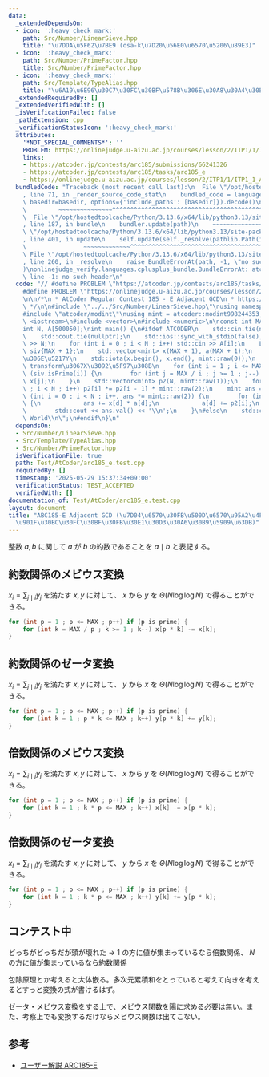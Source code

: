 ```yaml
---
data:
  _extendedDependsOn:
  - icon: ':heavy_check_mark:'
    path: Src/Number/LinearSieve.hpp
    title: "\u7DDA\u5F62\u7BE9 (osa-k\u7D20\u56E0\u6570\u5206\u89E3)"
  - icon: ':heavy_check_mark:'
    path: Src/Number/PrimeFactor.hpp
    title: Src/Number/PrimeFactor.hpp
  - icon: ':heavy_check_mark:'
    path: Src/Template/TypeAlias.hpp
    title: "\u6A19\u6E96\u30C7\u30FC\u30BF\u578B\u306E\u30A8\u30A4\u30EA\u30A2\u30B9"
  _extendedRequiredBy: []
  _extendedVerifiedWith: []
  _isVerificationFailed: false
  _pathExtension: cpp
  _verificationStatusIcon: ':heavy_check_mark:'
  attributes:
    '*NOT_SPECIAL_COMMENTS*': ''
    PROBLEM: https://onlinejudge.u-aizu.ac.jp/courses/lesson/2/ITP1/1/ITP1_1_A
    links:
    - https://atcoder.jp/contests/arc185/submissions/66241326
    - https://atcoder.jp/contests/arc185/tasks/arc185_e
    - https://onlinejudge.u-aizu.ac.jp/courses/lesson/2/ITP1/1/ITP1_1_A
  bundledCode: "Traceback (most recent call last):\n  File \"/opt/hostedtoolcache/Python/3.13.6/x64/lib/python3.13/site-packages/onlinejudge_verify/documentation/build.py\"\
    , line 71, in _render_source_code_stat\n    bundled_code = language.bundle(stat.path,\
    \ basedir=basedir, options={'include_paths': [basedir]}).decode()\n          \
    \         ~~~~~~~~~~~~~~~^^^^^^^^^^^^^^^^^^^^^^^^^^^^^^^^^^^^^^^^^^^^^^^^^^^^^^^^^^^^^^^^^^\n\
    \  File \"/opt/hostedtoolcache/Python/3.13.6/x64/lib/python3.13/site-packages/onlinejudge_verify/languages/cplusplus.py\"\
    , line 187, in bundle\n    bundler.update(path)\n    ~~~~~~~~~~~~~~^^^^^^\n  File\
    \ \"/opt/hostedtoolcache/Python/3.13.6/x64/lib/python3.13/site-packages/onlinejudge_verify/languages/cplusplus_bundle.py\"\
    , line 401, in update\n    self.update(self._resolve(pathlib.Path(included), included_from=path))\n\
    \                ~~~~~~~~~~~~~^^^^^^^^^^^^^^^^^^^^^^^^^^^^^^^^^^^^^^^^^^^^\n \
    \ File \"/opt/hostedtoolcache/Python/3.13.6/x64/lib/python3.13/site-packages/onlinejudge_verify/languages/cplusplus_bundle.py\"\
    , line 260, in _resolve\n    raise BundleErrorAt(path, -1, \"no such header\"\
    )\nonlinejudge_verify.languages.cplusplus_bundle.BundleErrorAt: atcoder/modint:\
    \ line -1: no such header\n"
  code: "// #define PROBLEM \"https://atcoder.jp/contests/arc185/tasks/arc185_e\"\n\
    #define PROBLEM \"https://onlinejudge.u-aizu.ac.jp/courses/lesson/2/ITP1/1/ITP1_1_A\"\
    \n\n/*\n * AtCoder Regular Contest 185 - E Adjacent GCD\n * https://atcoder.jp/contests/arc185/submissions/66241326\n\
    \ */\n\n#include \"../../Src/Number/LinearSieve.hpp\"\nusing namespace zawa;\n\
    #include \"atcoder/modint\"\nusing mint = atcoder::modint998244353;\n\n#include\
    \ <iostream>\n#include <vector>\n#include <numeric>\n\nconst int MAX = 100000;\n\
    int N, A[500050];\nint main() {\n#ifdef ATCODER\n    std::cin.tie(nullptr);\n\
    \    std::cout.tie(nullptr);\n    std::ios::sync_with_stdio(false);\n    std::cin\
    \ >> N;\n    for (int i = 0 ; i < N ; i++) std::cin >> A[i];\n    LinearSieve\
    \ siv{MAX + 1};\n    std::vector<mint> x(MAX + 1), a(MAX + 1);\n    // \u91CD\u307F\
    \u306E\u5217Y\n    std::iota(x.begin(), x.end(), mint::raw(0));\n    // mobius\
    \ transform\u3067X\u3092\u5F97\u308B\n    for (int i = 1 ; i <= MAX ; i++) if\
    \ (siv.isPrime(i)) {\n        for (int j = MAX / i ; j >= 1 ; j--) x[i * j] -=\
    \ x[j];\n    }\n    std::vector<mint> p2(N, mint::raw(1));\n    for (int i = 1\
    \ ; i < N ; i++) p2[i] *= p2[i - 1] * mint::raw(2);\n    mint ans = 0;\n    for\
    \ (int i = 0 ; i < N ; i++, ans *= mint::raw(2)) {\n        for (int d : siv.divisor<int>(A[i]))\
    \ {\n            ans += x[d] * a[d];\n            a[d] += p2[i];\n        }\n\
    \        std::cout << ans.val() << '\\n';\n    }\n#else\n    std::cout << \"Hello\
    \ World\\n\";\n#endif\n}\n"
  dependsOn:
  - Src/Number/LinearSieve.hpp
  - Src/Template/TypeAlias.hpp
  - Src/Number/PrimeFactor.hpp
  isVerificationFile: true
  path: Test/AtCoder/arc185_e.test.cpp
  requiredBy: []
  timestamp: '2025-05-29 15:37:34+09:00'
  verificationStatus: TEST_ACCEPTED
  verifiedWith: []
documentation_of: Test/AtCoder/arc185_e.test.cpp
layout: document
title: "ABC185-E Adjacent GCD (\u7D04\u6570\u30FB\u500D\u6570\u95A2\u4FC2\u306E\u9AD8\
  \u901F\u30BC\u30FC\u30BF\u30FB\u30E1\u30D3\u30A6\u30B9\u5909\u63DB)"
---
```


整数 $a, b$ に関して $a$ が $b$ の約数であることを $a\mid b$ と表記する。

## 約数関係のメビウス変換

$x_{i} = \sum_{j\mid i} y_{j}$ を満たす $x, y$ に対して、 $x$ から $y$ を $\Theta (N\log \log N)$ で得ることができる。

```cpp
for (int p = 1 ; p <= MAX ; p++) if (p is prime) {
    for (int k = MAX / p ; k >= 1 ; k--) x[p * k] -= x[k];
}
```

## 約数関係のゼータ変換

$x_{i} = \sum_{j\mid i} y_{j}$ を満たす $x, y$ に対して、 $y$ から $x$ を $\Theta (N\log \log N)$ で得ることができる。

```cpp
for (int p = 1 ; p <= MAX ; p++) if (p is prime) {
    for (int k = 1 ; p * k <= MAX ; k++) y[p * k] += y[k];
}
```

## 倍数関係のメビウス変換

$x_{i} = \sum_{i\mid j} y_{j}$ を満たす $x, y$ に対して、 $x$ から $y$ を $\Theta (N\log \log N)$ で得ることができる。

```cpp
for (int p = 1 ; p <= MAX ; p++) if (p is prime) {
    for (int k = 1 ; k * p <= MAX ; k++) x[k] -= x[p * k];
}
```

## 倍数関係のゼータ変換

$x_{i} = \sum_{i\mid j} y_{j}$ を満たす $x, y$ に対して、 $y$ から $x$ を $\Theta (N\log \log N)$ で得ることができる。

```cpp
for (int p = 1 ; p <= MAX ; p++) if (p is prime) {
    for (int k = 1 ; k * p <= MAX ; k++) y[k] += y[p * k];
}
```

## コンテスト中

どっちがどっちだが頭が壊れた -> $1$ の方に値が集まっているなら倍数関係、 $N$ の方に値が集まっているなら約数関係

包除原理とか考えると大体嵌る。多次元累積和をとっていると考えて向きを考えるとすっと変換の式が書けるはず。

ゼータ・メビウス変換をする上で、メビウス関数を陽に求める必要は無い。また、考察上でも変換するだけならメビウス関数は出てこない。

## 参考

- [ユーザー解説 ARC185-E](https://atcoder.jp/contests/arc185/editorial/11161)
